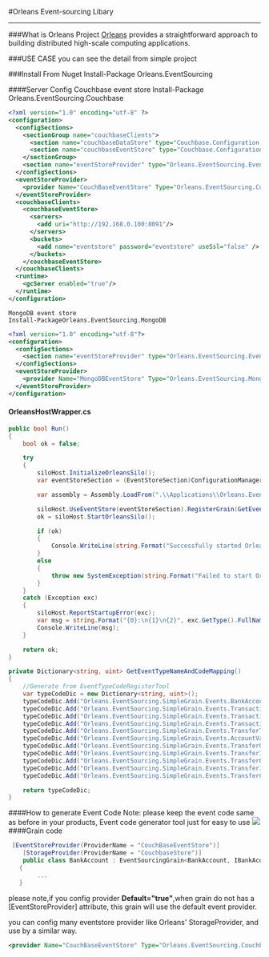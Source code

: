 #Orleans Event-sourcing Libary

----------
###What is Orleans
  Project [Orleans](https://github.com/dotnet/orleans) provides a straightforward approach to building distributed high-scale computing applications.
  
###USE CASE
  you can see the detail from simple project

###Install From Nuget
    Install-Package Orleans.EventSourcing

####Server Config
    Couchbase event store 
    Install-Package Orleans.EventSourcing.Couchbase
```xml
<?xml version="1.0" encoding="utf-8" ?>
<configuration>
  <configSections>
    <sectionGroup name="couchbaseClients">
      <section name="couchbaseDataStore" type="Couchbase.Configuration.Client.Providers.CouchbaseClientSection, Couchbase.NetClient" />
      <section name="couchbaseEventStore" type="Couchbase.Configuration.Client.Providers.CouchbaseClientSection, Couchbase.NetClient" />
    </sectionGroup>
    <section name="eventStoreProvider" type="Orleans.EventSourcing.EventStoreSection,Orleans.EventSourcing" />
  </configSections> 
  <eventStoreProvider>
    <provider Name="CouchBaseEventStore" Type="Orleans.EventSourcing.Couchbase.EventStoreProvider,Orleans.EventSourcing.Couchbase" Default="true" ConfigSection="couchbaseClients/couchbaseEventStore" />
  </eventStoreProvider>
  <couchbaseClients>    
    <couchbaseEventStore>
      <servers>
        <add uri="http://192.168.0.100:8091"/> 
      </servers>
      <buckets>
        <add name="eventstore" password="eventstore" useSsl="false" />
      </buckets>
    </couchbaseEventStore>
  </couchbaseClients>
  <runtime>
    <gcServer enabled="true"/>
  </runtime>
</configuration>
``` 

    MongoDB event store 
    Install-PackageOrleans.EventSourcing.MongoDB
```xml
<?xml version="1.0" encoding="utf-8"?>
<configuration>
  <configSections>
    <section name="eventStoreProvider" type="Orleans.EventSourcing.EventStoreSection,Orleans.EventSourcing" />
  </configSections> 
  <eventStoreProvider>
    <provider Name="MongoDBEventStore" Type="Orleans.EventSourcing.MongoDB.EventStoreProvider,Orleans.EventSourcing.MongoDB" Default="true" DatabaseName="eventstore" ConnectionString="mongodb://192.168.2.10:27017" />
  </eventStoreProvider> 
</configuration>
```
#### OrleansHostWrapper.cs

```csharp
public bool Run()
{
    bool ok = false;

    try
    {
        siloHost.InitializeOrleansSilo();
        var eventStoreSection = (EventStoreSection)ConfigurationManager.GetSection("eventStoreProvider");

        var assembly = Assembly.LoadFrom(".\\Applications\\Orleans.EventSourcing.SimpleGrain\\Orleans.EventSourcing.SimpleGrain.dll");

        siloHost.UseEventStore(eventStoreSection).RegisterGrain(GetEventTypeNameAndCodeMapping(), assembly);
        ok = siloHost.StartOrleansSilo();

        if (ok)
        {
            Console.WriteLine(string.Format("Successfully started Orleans silo '{0}' as a {1} node.", siloHost.Name, siloHost.Type));
        }
        else
        {
            throw new SystemException(string.Format("Failed to start Orleans silo '{0}' as a {1} node.", siloHost.Name, siloHost.Type));
        }
    }
    catch (Exception exc)
    {
        siloHost.ReportStartupError(exc);
        var msg = string.Format("{0}:\n{1}\n{2}", exc.GetType().FullName, exc.Message, exc.StackTrace);
        Console.WriteLine(msg);
    }

    return ok;
}

private Dictionary<string, uint> GetEventTypeNameAndCodeMapping()
{
    //Generate from EventTypeCodeRegisterTool
    var typeCodeDic = new Dictionary<string, uint>();
    typeCodeDic.Add("Orleans.EventSourcing.SimpleGrain.Events.BankAccountInitializeEvent", 1001);
    typeCodeDic.Add("Orleans.EventSourcing.SimpleGrain.Events.TransactionPreparationAddedEvent", 1002);
    typeCodeDic.Add("Orleans.EventSourcing.SimpleGrain.Events.TransactionPreparationCommittedEvent", 1003);
    typeCodeDic.Add("Orleans.EventSourcing.SimpleGrain.Events.TransactionPreparationCanceledEvent", 1004);
    typeCodeDic.Add("Orleans.EventSourcing.SimpleGrain.Events.TransferTransactionStartedEvent", 1005);
    typeCodeDic.Add("Orleans.EventSourcing.SimpleGrain.Events.AccountValidatePassedEvent", 1006);
    typeCodeDic.Add("Orleans.EventSourcing.SimpleGrain.Events.TransferOutPreparationConfirmedEvent", 1007);
    typeCodeDic.Add("Orleans.EventSourcing.SimpleGrain.Events.TransferInPreparationConfirmedEvent", 1008);
    typeCodeDic.Add("Orleans.EventSourcing.SimpleGrain.Events.TransferOutConfirmedEvent", 1009);
    typeCodeDic.Add("Orleans.EventSourcing.SimpleGrain.Events.TransferInConfirmedEvent", 1010);
    typeCodeDic.Add("Orleans.EventSourcing.SimpleGrain.Events.TransferCanceledEvent", 1011);

    return typeCodeDic;
}
```
####How to generate Event Code
    Note:  please keep the event code  same as before in your products, Event code generator tool just for easy to use
![](https://github.com/weitaolee/Orleans.EventSourcing/blob/develop/generatecode.jpg)
####Grain code

```csharp
 [EventStoreProvider(ProviderName = "CouchBaseEventStore")]
    [StorageProvider(ProviderName = "CouchbaseStore")]    
    public class BankAccount : EventSourcingGrain<BankAccount, IBankAcountState>, IBankAccount
   {
        ...
   }
``` 

please note,if you config provider **Default="true"**,when grain do not has a [EventStoreProvider] attribute, this grain will use the default event provider.   

you can config many eventstore provider like Orleans' StorageProvider, and use by a similar way. 
```xml
<provider Name="CouchBaseEventStore" Type="Orleans.EventSourcing.Couchbase.EventStoreProvider,Orleans.EventSourcing.Couchbase" Default="true" ConfigSection="couchbaseClients/couchbaseEventStore" />
```
 